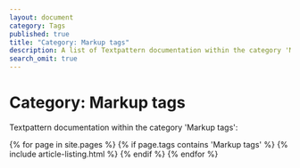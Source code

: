 ```yaml
---
layout: document
category: Tags
published: true
title: "Category: Markup tags"
description: A list of Textpattern documentation within the category 'Markup tags'.
search_omit: true
---
```


# Category: Markup tags

Textpattern documentation within the category 'Markup tags':

<div>
    {% for page in site.pages %}
        {% if page.tags contains 'Markup tags' %}
            {% include article-listing.html %}
        {% endif %}
    {% endfor %}
</div>
